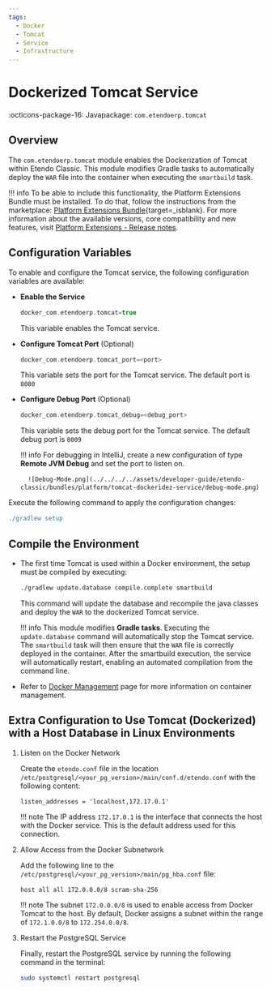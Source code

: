 ```yaml
---
tags:
  - Docker
  - Tomcat
  - Service
  - Infrastructure
---
```


# Dockerized Tomcat Service

:octicons-package-16: Javapackage: `com.etendoerp.tomcat`

## Overview

The `com.etendoerp.tomcat` module enables the Dockerization of Tomcat within Etendo Classic. This module modifies Gradle tasks to automatically deploy the `WAR` file into the container when executing the `smartbuild` task.

!!! info
    To be able to include this functionality, the Platform Extensions Bundle must be installed. To do that, follow the instructions from the marketplace: [Platform Extensions Bundle](https://marketplace.etendo.cloud/#/product-details?module=5AE4A287F2584210876230321FBEE614){target=_isblank}. For more information about the available versions, core compatibility and new features, visit [Platform Extensions - Release notes](https://docs.etendo.software/latest/whats-new/release-notes/etendo-classic/bundles/platform-extensions/release-notes.md).

## Configuration Variables

To enable and configure the Tomcat service, the following configuration variables are available:

- **Enable the Service**

    ```groovy title="gradle.properties"
    docker_com.etendoerp.tomcat=true
    ```
    This variable enables the Tomcat service.

- **Configure Tomcat Port** (Optional)
    ```groovy title="gradle.properties"
    docker_com.etendoerp.tomcat_port=<port>
    ```
    This variable sets the port for the Tomcat service. The default port is `8080`

- **Configure Debug Port** (Optional)

    ```groovy title="gradle.properties"
    docker_com.etendoerp.tomcat_debug=<debug_port>
    ```
    This variable sets the debug port for the Tomcat service. The default debug port is `8009`

    !!! info
        For debugging in IntelliJ, create a new configuration of type **Remote JVM Debug** and set the port to listen on.

        ![Debug-Mode.png](../../../../assets/developer-guide/etendo-classic/bundles/platform/tomcat-dockeridez-service/debug-mode.png)


Execute the following command to apply the configuration changes:

```groovy title="Terminal"
./gradlew setup
```

## Compile the Environment

- The first time Tomcat is used within a Docker environment, the setup must be compiled by executing:
    
    ``` bash title="Terminal"
    ./gradlew update.database compile.complete smartbuild
    ```

    This command will update the database and recompile the java classes and deploy the `WAR` to the dockerized Tomcat service. 

    !!! info
        This module modifies **Gradle tasks**. Executing the `update.database` command will automatically stop the Tomcat service. The `smartbuild` task will then ensure that the `WAR` file is correctly deployed in the container. After the smartbuild execution, the service will automatically restart, enabling an automated compilation from the command line.
         


- Refer to [Docker Management](./docker-management.md) page for more information on container management.


## Extra Configuration to Use Tomcat (Dockerized) with a Host Database in Linux Environments

1. Listen on the Docker Network

    Create the `etendo.conf` file in the location `/etc/postgresql/<your_pg_version>/main/conf.d/etendo.conf` with the following content:

    ``` title="etendo.conf"
    listen_addresses = 'localhost,172.17.0.1'
    ```

    !!! note
        The IP address `172.17.0.1` is the interface that connects the host with the Docker service. This is the default address used for this connection.

2. Allow Access from the Docker Subnetwork

    Add the following line to the `/etc/postgresql/<your_pg_version>/main/pg_hba.conf` file:
    
    ``` title="pg_hba.conf"
    host all all 172.0.0.0/8 scram-sha-256
    ```
    !!! note
        The subnet `172.0.0.0/8` is used to enable access from Docker Tomcat to the host. By default, Docker assigns a subnet within the range of `172.1.0.0/8` to `172.254.0.0/8`.
3. Restart the PostgreSQL Service

    Finally, restart the PostgreSQL service by running the following command in the terminal:

    ``` bash title="Terminal"
    sudo systemctl restart postgresql
    ```

